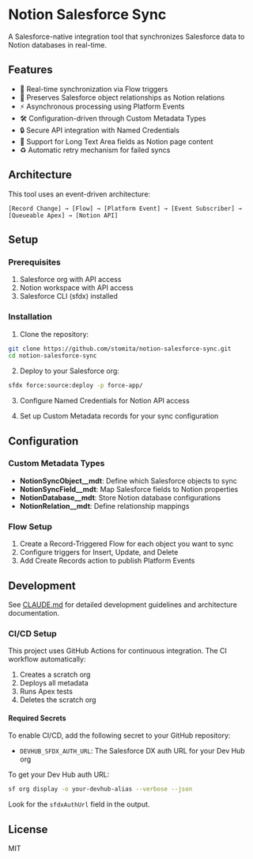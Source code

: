 # Notion Salesforce Sync

A Salesforce-native integration tool that synchronizes Salesforce data to Notion databases in real-time.

## Features

- 🔄 Real-time synchronization via Flow triggers
- 🔗 Preserves Salesforce object relationships as Notion relations
- ⚡ Asynchronous processing using Platform Events
- 🛠️ Configuration-driven through Custom Metadata Types
- 🔒 Secure API integration with Named Credentials
- 📝 Support for Long Text Area fields as Notion page content
- ♻️ Automatic retry mechanism for failed syncs

## Architecture

This tool uses an event-driven architecture:

```
[Record Change] → [Flow] → [Platform Event] → [Event Subscriber] → [Queueable Apex] → [Notion API]
```

## Setup

### Prerequisites

1. Salesforce org with API access
2. Notion workspace with API access
3. Salesforce CLI (sfdx) installed

### Installation

1. Clone the repository:
```bash
git clone https://github.com/stomita/notion-salesforce-sync.git
cd notion-salesforce-sync
```

2. Deploy to your Salesforce org:
```bash
sfdx force:source:deploy -p force-app/
```

3. Configure Named Credentials for Notion API access

4. Set up Custom Metadata records for your sync configuration

## Configuration

### Custom Metadata Types

- **NotionSyncObject__mdt**: Define which Salesforce objects to sync
- **NotionSyncField__mdt**: Map Salesforce fields to Notion properties
- **NotionDatabase__mdt**: Store Notion database configurations
- **NotionRelation__mdt**: Define relationship mappings

### Flow Setup

1. Create a Record-Triggered Flow for each object you want to sync
2. Configure triggers for Insert, Update, and Delete
3. Add Create Records action to publish Platform Events

## Development

See [CLAUDE.md](CLAUDE.md) for detailed development guidelines and architecture documentation.

### CI/CD Setup

This project uses GitHub Actions for continuous integration. The CI workflow automatically:

1. Creates a scratch org
2. Deploys all metadata
3. Runs Apex tests
4. Deletes the scratch org

#### Required Secrets

To enable CI/CD, add the following secret to your GitHub repository:

- `DEVHUB_SFDX_AUTH_URL`: The Salesforce DX auth URL for your Dev Hub org

To get your Dev Hub auth URL:
```bash
sf org display -o your-devhub-alias --verbose --json
```
Look for the `sfdxAuthUrl` field in the output.

## License

MIT